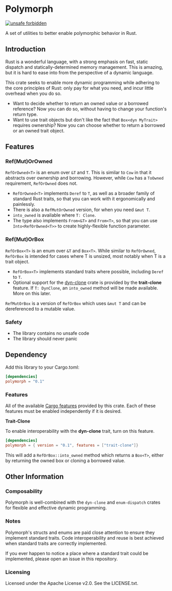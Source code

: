 
# Polymorph

[![unsafe forbidden](https://img.shields.io/badge/unsafe-forbidden-success.svg)](https://github.com/rust-secure-code/safety-dance/)

A set of utilities to better enable polymorphic behavior in Rust.

## Introduction

Rust is a wonderful language, with a strong emphasis on fast, static dispatch and statically-determined memory management. This is amazing, but it is hard to ease into from the perspective of a dynamic language.

This crate seeks to enable more dynamic programming while adhering to the core principles of Rust: only pay for what you need, and incur little overhead when you do so.

* Want to decide whether to return an owned value or a borrowed reference? Now you can do so, without having to change your function's return type.
* Want to use trait objects but don't like the fact that `Box<dyn MyTrait>` requires ownership? Now you can choose whether to return a borrowed or an owned trait object.

## Features

### Ref(Mut)OrOwned

`RefOrOwned<T>` is an enum over `&T` and `T`. This is similar to `Cow` in that it abstracts over ownership and borrowing. However, while `Cow` has a `ToOwned` requirement, `RefOrOwned` does not.

* `RefOrOwned<T>` implements `Deref` to `T`, as well as a broader family of standard Rust traits, so that you can work with it ergonomically and painlessly.
* There is also a `RefMutOrOwned` version, for when you need `&mut T`.
* `into_owned` is available where `T: Clone`.
* The type also implements `From<&T>` and `From<T>`, so that you can use `Into<RefOrOwned<T>>` to create highly-flexible function parameter.

### Ref(Mut)OrBox

`RefOrBox<T>` is an enum over `&T` and `Box<T>`. While similar to `RefOrOwned`, `RefOrBox` is intended for cases where T is unsized, most notably when T is a trait object.

* `RefOrBox<T>` implements standard traits where possible, including `Deref` to `T`.
* Optional support for the [dyn-clone](https://crates.io/crates/dyn-clone) crate is provided by the **trait-clone** feature. If `T: DynClone`, an `into_owned` method will be made available. More on this later.

`RefMutOrBox` is a version of `RefOrBox` which uses `&mut T` and can be dereferenced to a mutable value.

### Safety

* The library contains no unsafe code
* The library should never panic

## Dependency

Add this library to your Cargo.toml:

```toml
[dependencies]
polymorph = "0.1"
```

### Features

All of the available [Cargo features](https://stackoverflow.com/questions/58480205/how-do-you-enable-a-rust-crate-feature) provided by this crate. Each of these features must be enabled independently if it is desired.

**Trait-Clone**

To enable interoperability with the **dyn-clone** trait, turn on this feature.

```toml
[dependencies]
polymorph = { version = "0.1", features = ["trait-clone"]}
```

This will add a `RefOrBox::into_owned` method which returns a `Box<T>`, either by returning the owned box or cloning a borrowed value.

## Other Information

### Composability

Polymorph is well-combined with the `dyn-clone` and `enum-dispatch` crates for flexible and effective dynamic programming.

### Notes

Polymorph's structs and enums are paid close attention to ensure they implement standard traits. Code interoperability and reuse is best achieved when standard traits are correctly implemented.

If you ever happen to notice a place where a standard trait could be implemented, please open an issue in this repository.

### Licensing

Licensed under the Apache License v2.0. See the LICENSE.txt.
